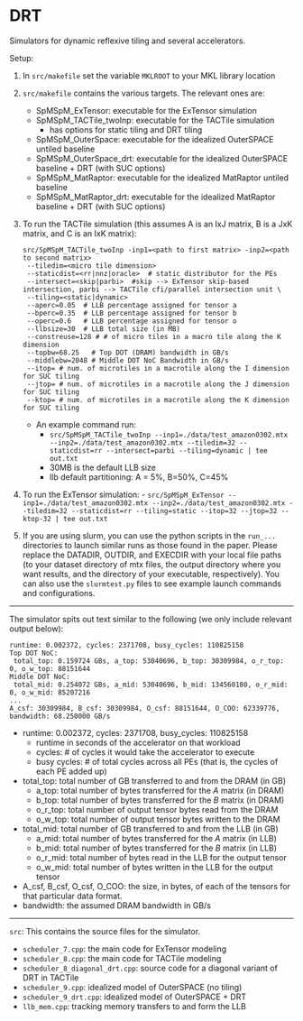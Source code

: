 # DRT
Simulators for dynamic reflexive tiling and several accelerators.

Setup:
1. In `src/makefile` set the variable `MKLROOT` to your MKL library location
2. `src/makefile` contains the various targets. The relevant ones are:
    - SpMSpM_ExTensor: executable for the ExTensor simulation
    - SpMSpM_TACTile_twoInp: executable for the TACTile simulation
        - has options for static tiling and DRT tiling
    - SpMSpM_OuterSpace: executable for the idealized OuterSPACE untiled baseline
    - SpMSpM_OuterSpace_drt: executable for the idealized OuterSPACE baseline + DRT (with SUC options)
    - SpMSpM_MatRaptor: executable for the idealized MatRaptor untiled baseline
    - SpMSpM_MatRaptor_drt: executable for the idealized MatRaptor baseline + DRT (with SUC options)
3. To run the TACTile simulation (this assumes A is an IxJ matrix, B is a JxK matrix, and C is an IxK matrix):
    ```
    src/SpMSpM_TACTile_twoInp -inp1=<path to first matrix> -inp2=<path to second matrix> 
     --tiledim=<micro tile dimension> 
     --staticdist=<rr|nnz|oracle>  # static distributor for the PEs 
     --intersect=<skip|parbi>  #skip --> ExTensor skip-based intersection, parbi --> TACTile cfi/parallel intersection unit \
	 --tiling=<static|dynamic> 
	 --aperc=0.05  # LLB percentage assigned for tensor a
	 --bperc=0.35  # LLB percentage assigned for tensor b 
	 --operc=0.6   # LLB percentage assigned for tensor o 
     --llbsize=30  # LLB total size (in MB)
	 --constreuse=128 # # of micro tiles in a macro tile along the K dimension 
	 --topbw=68.25   # Top DOT (DRAM) bandwidth in GB/s 
	 --middlebw=2048 # Middle DOT NoC Bandwidth in GB/s 
	 --itop= # num. of microtiles in a macrotile along the I dimension for SUC tiling 
	 --jtop= # num. of microtiles in a macrotile along the J dimension for SUC tiling 
	 --ktop= # num. of microtiles in a macrotile along the K dimension for SUC tiling
    ```
    - An example command run: 
        - `src/SpMSpM_TACTile_twoInp --inp1=./data/test_amazon0302.mtx --inp2=./data/test_amazon0302.mtx --tiledim=32 --staticdist=rr --intersect=parbi --tiling=dynamic | tee out.txt`
        - 30MB is the default LLB size
        - llb default partitioning: A = 5%, B=50%, C=45%

4. To run the ExTensor simulation:
        - `src/SpMSpM_ExTensor --inp1=./data/test_amazon0302.mtx --inp2=./data/test_amazon0302.mtx --tiledim=32 --staticdist=rr --tiling=static --itop=32 --jtop=32 --ktop-32 | tee out.txt`

5. If you are using slurm, you can use the python scripts in the `run_...` directories to launch similar runs as those found in the paper. Please replace the DATADIR, OUTDIR, and EXECDIR with your local file paths (to your dataset directory of mtx files, the output directory where you want results, and the directory of your executable, respectively). You can also use the `slurmtest.py` files to see example launch commands and configurations. 

*** 
The simulator spits out text similar to the following (we only include relevant output below):
```
runtime: 0.002372, cycles: 2371708, busy_cycles: 110825158
Top DOT NoC:
 total_top: 0.159724 GBs, a_top: 53040696, b_top: 30309984, o_r_top: 0, o_w_top: 88151644
Middle DOT NoC:
 total_mid: 0.254072 GBs, a_mid: 53040696, b_mid: 134560180, o_r_mid: 0, o_w_mid: 85207216
...
A_csf: 30309984, B_csf: 30309984, O_csf: 88151644, O_COO: 62339776, bandwidth: 68.250000 GB/s
```
- runtime: 0.002372, cycles: 2371708, busy_cycles: 110825158 
    - runtime in seconds of the accelerator on that workload 
    - cycles: # of cycles it would take the accelerator to execute 
    - busy cycles: # of total cycles across all PEs (that is, the cycles of each PE added up) 
- total_top: total number of GB transferred to and from the DRAM (in GB)
    - a_top: total number of bytes transferred for the $A$ matrix  (in DRAM)
    - b_top: total number of bytes transferred for the $B$ matrix (in DRAM)
    - o_r_top: total number of output tensor bytes read from the DRAM
    - o_w_top: total number of output tensor bytes written to the DRAM
- total_mid: total number of GB transferred to and from the LLB (in GB)
    - a_mid: total number of bytes transferred for the $A$ matrix (in LLB)
    - b_mid: total number of bytes transferred for the $B$ matrix (in LLB)
    - o_r_mid: total number of bytes read in the LLB for the output tensor
    - o_w_mid: total number of bytes written in the LLB for the output tensor
- A_csf, B_csf, O_csf, O_COO: the size, in bytes, of each of the tensors for that particular data format. 
- bandwidth: the assumed DRAM bandwidth in GB/s
***

`src`:
This contains the source files for the simulator.
- `scheduler_7.cpp`: the main code for ExTensor modeling
- `scheduler_8.cpp`: the main code for TACTile modeling
- `scheduler_8_diagonal_drt.cpp`: source code for a diagonal variant of DRT in TACTile
- `scheduler_9.cpp`: idealized model of OuterSPACE (no tiling)
- `scheduler_9_drt.cpp`: idealized model of OuterSPACE + DRT
- `llb_mem.cpp`: tracking memory transfers to and form the LLB
